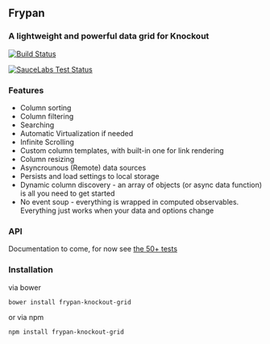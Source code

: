 ## Frypan

### A lightweight and powerful data grid for Knockout

[![Build Status](https://secure.travis-ci.org/nathanboktae/frypan-knockout-grid.png)](http://travis-ci.org/nathanboktae/frypan-knockout-grid)

[![SauceLabs Test Status](https://saucelabs.com/browser-matrix/frypan-knockout-grid.svg)](https://saucelabs.com/u/frypan-knockout-grid)

### Features

- Column sorting
- Column filtering
- Searching
- Automatic Virtualization if needed
- Infinite Scrolling
- Custom column templates, with built-in one for link rendering
- Column resizing
- Asyncrounous (Remote) data sources
- Persists and load settings to local storage
- Dynamic column discovery - an array of objects (or async data function) is all you need to get started 
- No event soup - everything is wrapped in computed observables. Everything just works when your data and options change

### API

Documentation to come, for now see [the 50+ tests](https://github.com/nathanboktae/frypan-knockout-grid/blob/master/tests)

### Installation

via bower

```
bower install frypan-knockout-grid
```

or via npm

```
npm install frypan-knockout-grid
```